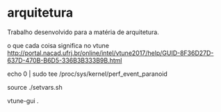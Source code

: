 # arquitetura
Trabalho desenvolvido para a matéria de arquitetura.


o que cada coisa significa no vtune
http://portal.nacad.ufrj.br/online/intel/vtune2017/help/GUID-8F36D27D-637D-470B-B6D5-336B3B333B9B.html


echo 0 | sudo tee /proc/sys/kernel/perf_event_paranoid 

source ./setvars.sh

vtune-gui .
